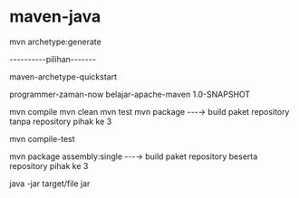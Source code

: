 # maven-java

mvn archetype:generate

----------pilihan-------

maven-archetype-quickstart

 <groupId>programmer-zaman-now</groupId>
  <artifactId>belajar-apache-maven</artifactId>
  <version>1.0-SNAPSHOT</version>
  
  
  mvn compile
  mvn clean
  mvn test
  mvn package ---→ build paket repository tanpa repository pihak ke 3
  
  mvn compile-test
  
  mvn package assembly:single  ---→ build paket repository beserta repository pihak ke 3
  
  java -jar target/file jar
